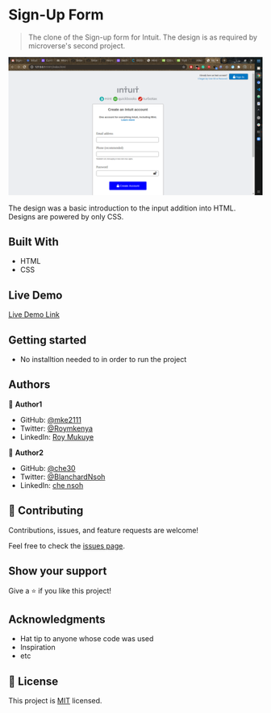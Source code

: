 # Sign-Up Form

> The clone of the Sign-up form for Intuit. The design is as required by microverse's second project.

![screenshot](./screenshot.png)

The design was a basic introduction to the input addition into HTML. Designs are powered by only CSS.

## Built With

- HTML
- CSS

## Live Demo

[Live Demo Link](https://mke2111.github.io/SignUpCR1230/)
## Getting started
- No installtion needed to in order to run the project

## Authors

👤 **Author1**

- GitHub: [@mke2111](https://github.com/mke2111)
- Twitter: [@Roymkenya](https://twitter.com/Roymkenya)
- LinkedIn: [Roy Mukuye](https://www.linkedin.com/in/roy-mukuye-42b07b1b4)

👤 **Author2**

- GitHub: [@che30](https://github.com/che30)
- Twitter: [@BlanchardNsoh](https://twitter.com/BlanchardNsoh)
- LinkedIn: [che nsoh](https://www.linkedin.com/in/che-nsoh-9455271b0/)

## 🤝 Contributing

Contributions, issues, and feature requests are welcome!

Feel free to check the [issues page](issues/).

## Show your support

Give a ⭐️ if you like this project!

## Acknowledgments

- Hat tip to anyone whose code was used
- Inspiration
- etc

## 📝 License

This project is [MIT](lic.url) licensed.